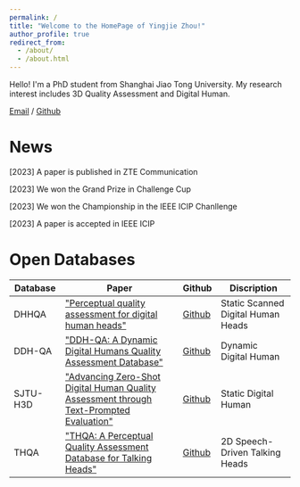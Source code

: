 ```yaml
---
permalink: /
title: "Welcome to the HomePage of Yingjie Zhou!"
author_profile: true
redirect_from: 
  - /about/
  - /about.html
---
```


Hello! I'm a PhD student from Shanghai Jiao Tong University. My research interest includes 3D Quality Assessment and Digital Human.

[Email](zyj2000@sjtu.edu.cn) / [Github](https://github.com/zyj-2000) 

News
======
[2023] A paper is published in ZTE Communication

[2023] We won the Grand Prize in Challenge Cup

[2023] We won the Championship in the IEEE ICIP Chanllenge

[2023] A paper is accepted in IEEE ICIP

Open Databases
======

|  Database    |  Paper    |  Github    | Discription |
| ---- | ---- | ---- | ---- |
| DHHQA | ["Perceptual quality assessment for digital human heads"](https://ieeexplore.ieee.org/abstract/document/10095347) | [Github](https://github.com/zzc-1998/DHHQA) | Static Scanned Digital Human Heads |
| DDH-QA | ["DDH-QA: A Dynamic Digital Humans Quality Assessment Database"](https://ieeexplore.ieee.org/abstract/document/10219874) | [Github](https://github.com/zzc-1998/DDH-QA) | Dynamic Digital Human |
| SJTU-H3D |  ["Advancing Zero-Shot Digital Human Quality Assessment through Text-Prompted Evaluation"](https://arxiv.org/abs/2307.02808) | [Github](https://github.com/zzc-1998/SJTU-H3D) | Static Digital Human |
| THQA | ["THQA: A Perceptual Quality Assessment Database for Talking Heads"](https://arxiv.org/abs/2404.09003) | [Github](https://github.com/zyj-2000/THQA) | 2D Speech-Driven Talking Heads |



